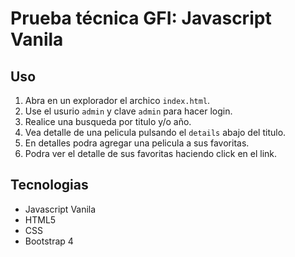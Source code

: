 # Prueba técnica GFI: Javascript Vanila
## Uso
1. Abra en un explorador el archico `index.html`.
2. Use el usurio `admin` y clave `admin` para hacer login.
3. Realice una busqueda por titulo y/o año.
4. Vea detalle de una pelicula pulsando el `details` abajo del titulo.
5. En detalles podra agregar una pelicula a sus favoritas.
6. Podra ver el detalle de sus favoritas haciendo click en el link.
## Tecnologias
- Javascript Vanila
- HTML5
- CSS
- Bootstrap 4
